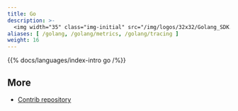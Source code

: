 ```yaml
---
title: Go
description: >-
  <img width="35" class="img-initial" src="/img/logos/32x32/Golang_SDK.svg" alt="Go"> A language-specific implementation of OpenTelemetry in Go.
aliases: [ /golang, /golang/metrics, /golang/tracing ]
weight: 16
---
```


{{% docs/languages/index-intro go /%}}

## More

- [Contrib repository](https://github.com/open-telemetry/opentelemetry-go-contrib)
